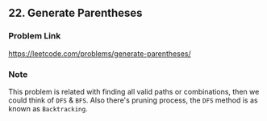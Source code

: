 ## 22. Generate Parentheses

### Problem Link 
https://leetcode.com/problems/generate-parentheses/

### Note
This problem is related with finding all valid paths or combinations, then we could think of `DFS` & `BFS`.
Also there's pruning process, the `DFS` method is as known as `Backtracking`.